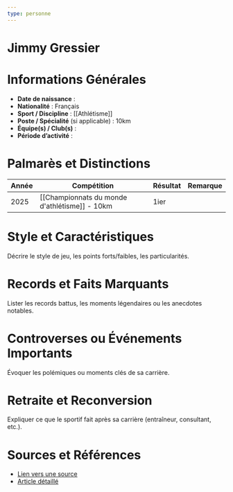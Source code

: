```yaml
---
type: personne
---
```


# Jimmy Gressier

# Informations Générales
- **Date de naissance** :  
- **Nationalité** :  Français
- **Sport / Discipline** :  [[Athlétisme]]
- **Poste / Spécialité** (si applicable) :  10km
- **Équipe(s) / Club(s)** :  
- **Période d’activité** :  

# Palmarès et Distinctions
| Année | Compétition                                   | Résultat | Remarque |
| ----- | --------------------------------------------- | -------- | -------- |
| 2025  | [[Championnats du monde d'athlétisme]] - 10km | 1ier     |          |

# Style et Caractéristiques
Décrire le style de jeu, les points forts/faibles, les particularités.

# Records et Faits Marquants
Lister les records battus, les moments légendaires ou les anecdotes notables.

# Controverses ou Événements Importants
Évoquer les polémiques ou moments clés de sa carrière.

# Retraite et Reconversion
Expliquer ce que le sportif fait après sa carrière (entraîneur, consultant, etc.).

# Sources et Références
- [Lien vers une source](#)
- [Article détaillé](#)
